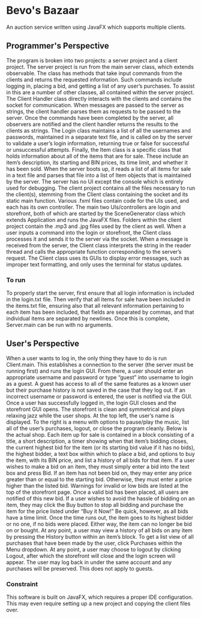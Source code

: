 # Bevo's Bazaar
An auction service written using JavaFX which supports multiple clients.

## Programmer's Perspective
The program is broken into two projects: a server project and a client project. The server
project is run from the main server class, which extends observable. The class has methods that
take input commands from the clients and returns the requested information. Such commands
include logging in, placing a bid, and getting a list of any user’s purchases. To assist in this are a
number of other classes, all contained within the server project. The Client Handler class directly
interacts with the clients and contains the socket for communication. When messages are passed
to the server as strings, the client handler parses them as requests to be passed to the server. Once
the commands have been completed by the server, all observers are notified and the client
handler returns the results to the clients as strings. The Login class maintains a list of all the
usernames and passwords, maintained in a separate text file, and is called on by the server to
validate a user’s login information, returning true or false for successful or unsuccessful
attempts. Finally, the Item class is a specific class that holds information about all of the items
that are for sale. These include an item’s description, its starting and BIN prices, its time limit,
and whether it has been sold. When the server boots up, it reads a list of all items for sale in a
text file and parses that file into a list of Item objects that is maintained by the server. The server
has no UI except the console which is entirely used for debugging. The client project contains all
the files necessary to run the client(s), stemming from the Client class containing the socket and
its static main function. Various .fxml files contain code for the UIs used, and each has its own
controller. The main two UIs/controllers are login and storefront, both of which are started by the
SceneGenerator class which extends Application and runs the JavaFX files. Folders within the
client project contain the .mp3 and .jpg files used by the client as well. When a user inputs a
command into the login or storefront, the Client class processes it and sends it to the server via
the socket. When a message is received from the server, the Client class interprets the string in
the reader thread and calls the appropriate function corresponding to the server’s request. The
Client class uses its GUIs to display error messages, such as improper text formatting, and only
uses the terminal for status updates.

### To run
To properly start the server, first ensure that all login information is included in the
login.txt file. Then verify that all items for sale have been included in the items.txt file, ensuring
also that all relevant information pertaining to each item has been included, that fields are
separated by commas, and that individual items are separated by newlines. Once this is complete,
Server.main can be run with no arguments.

## User's Perspective
When a user wants to log in, the only thing they have to do is run Client.main. This
establishes a connection to the server (the server must be running first) and runs the login GUI.
From there, a user should enter an appropriate username and password or type “guest” into
username to login as a guest. A guest has access to all of the same features as a known user but
their purchase history is not saved in the case that they log out. If an incorrect username or
password is entered, the user is notified via the GUI. Once a user has successfully logged in, the
login GUI closes and the storefront GUI opens. The storefront is clean and symmetrical and
plays relaxing jazz while the user shops. At the top left, the user’s name is displayed. To the right
is a menu with options to pause/play the music, list all of the user’s purchases, logout, or close
the program cleanly. Below is the actual shop. Each item up for sale is contained in a block
consisting of a title, a short description, a timer showing when that item’s bidding closes, the
current highest bid for the item (or its starting bid value if it has no bids), the highest bidder, a
text box within which to place a bid, and options to buy the item, with its BIN price, and list a
history of all bids for that item. If a user wishes to make a bid on an item, they must simply enter
a bid into the text box and press Bid. If an item has not been bid on, they may enter any price
greater than or equal to the starting bid. Otherwise, they must enter a price higher than the listed
bid. Warnings for invalid or low bids are listed at the top of the storefront page. Once a valid bid
has been placed, all users are notified of this new bid. If a user wishes to avoid the hassle of
bidding on an item, they may click the Buy button to stop all bidding and purchase the item for
the price listed under “Buy it Now!” Be quick, however, as all bids have a time limit. Once the
time runs out, the item goes to its highest bidder or no one, if no bids were placed. Either way,
the item can no longer be bid on or bought. At any point, a user may view a history of all bids on
any item by pressing the History button within an item’s block. To get a list view of all purchases
that have been made by the user, click Purchases within the Menu dropdown. At any point, a
user may choose to logout by clicking Logout, after which the storefront will close and the login
screen will appear. The user may log back in under the same account and any purchases will be
preserved. This does not apply to guests.

### Constraint
This software is built on JavaFX, which requires a proper IDE configuration. This may even require setting up a new project and copying the client files over.
